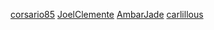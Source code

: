 [corsario85](https://github.com/corsario85/prueba-gh-eii)
[JoelClemente](https://github.com/JoelClemente/githubdia1)
[AmbarJade](https://github.com/AmbarJade/Prueba-2)
[carlillous](https://github.com/carlillous/prueba-gh-eii)
